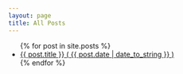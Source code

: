 ```yaml
---
layout: page
title: All Posts
---
```

<ul>
{% for post in site.posts %}
    <li>
        <a href = "{{ site.baseurl }}{{ post.url }}">{{ post.title }} ( {{ post.date | date_to_string }} )</a>
    </li>
{% endfor %}
</ul>